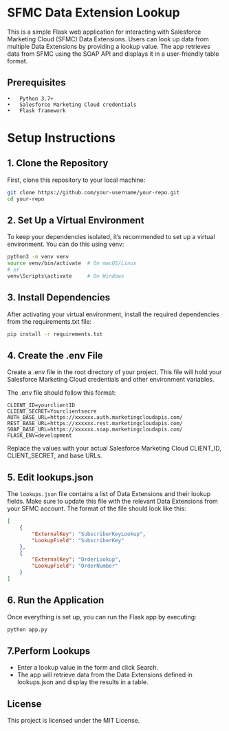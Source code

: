 # SFMC Data Extension Lookup

This is a simple Flask web application for interacting with Salesforce Marketing Cloud (SFMC) Data Extensions. Users can look up data from multiple Data Extensions by providing a lookup value. The app retrieves data from SFMC using the SOAP API and displays it in a user-friendly table format.

## Prerequisites

	•	Python 3.7+
	•	Salesforce Marketing Cloud credentials
	•	Flask framework

# Setup Instructions

## 1. Clone the Repository

First, clone this repository to your local machine:

```bash
git clone https://github.com/your-username/your-repo.git
cd your-repo
```

## 2. Set Up a Virtual Environment
To keep your dependencies isolated, it’s recommended to set up a virtual environment. You can do this using venv:
```bash
python3 -m venv venv
source venv/bin/activate  # On macOS/Linux
# or
venv\Scripts\activate     # On Windows
```

## 3. Install Dependencies
After activating your virtual environment, install the required dependencies from the requirements.txt file:

```bash
pip install -r requirements.txt
```

## 4. Create the .env File
Create a .env file in the root directory of your project. This file will hold your Salesforce Marketing Cloud credentials and other environment variables.

The .env file should follow this format:

```
CLIENT_ID=yourclientID
CLIENT_SECRET=Yourclientsecre
AUTH_BASE_URL=https://xxxxxx.auth.marketingcloudapis.com/
REST_BASE_URL=https://xxxxxx.rest.marketingcloudapis.com/
SOAP_BASE_URL=https://xxxxxx.soap.marketingcloudapis.com/
FLASK_ENV=development
```

Replace the values with your actual Salesforce Marketing Cloud CLIENT_ID, CLIENT_SECRET, and base URLs.

## 5. Edit lookups.json

The `lookups.json` file contains a list of Data Extensions and their lookup fields. Make sure to update this file with the relevant Data Extensions from your SFMC account. The format of the file should look like this:

```json
[
    {
        "ExternalKey": "SubscriberKeyLookup",
        "LookupField": "SubscriberKey"
    },
    {
        "ExternalKey": "OrderLookup",
        "LookupField": "OrderNumber"
    }
]
```

## 6. Run the Application
Once everything is set up, you can run the Flask app by executing:

```bash
python app.py
```

## 7.Perform Lookups
- Enter a lookup value in the form and click Search.
- The app will retrieve data from the Data Extensions defined in lookups.json and display the results in a table.

## License
This project is licensed under the MIT License.
